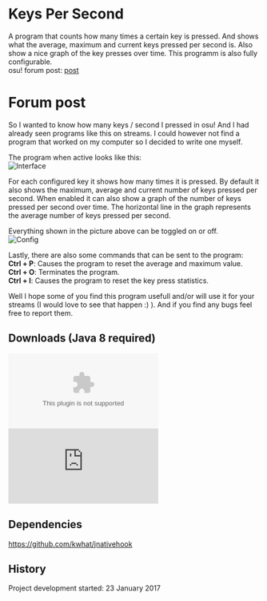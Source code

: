 # Keys Per Second

A program that counts how many times a certain key is pressed. And shows what the average, maximum and current keys pressed per second is. Also show a nice graph of the key presses over time.
This programm is also fully configurable.<br>
osu! forum post: [post](https://osu.ppy.sh/forum/p/5789644/)<br>

# Forum post
So I wanted to know how many keys / second I pressed in osu! And I had already seen programs like this on streams.
I could however not find a program that worked on my computer so I decided to write one myself.

The program when active looks like this:<br>
![Interface](http://i.imgur.com/9cCzB0Q.png)

For each configured key it shows how many times it is pressed. By default it also shows the maximum, average and current number of keys pressed per second.
When enabled it can also show a graph of the number of keys pressed per second over time. The horizontal line in the graph represents the average number of keys pressed per second.

Everything shown in the picture above can be toggled on or off.<br>
![Config](http://i.imgur.com/rp90PmZ.png)

Lastly, there are also some commands that can be sent to the program:<br>
**Ctrl + P**: Causes the program to reset the average and maximum value.<br>
**Ctrl + O**: Terminates the program.<br>
**Ctrl + I**: Causes the program to reset the key press statistics.

Well I hope some of you find this program usefull and/or will use it for your streams (I would love to see that happen  :) ).
And if you find any bugs feel free to report them.

## Downloads (Java 8 required)

![Windows executable](https://github.com/RoanH/KeysPerSecond/raw/master/KeysPerSecond.exe)<br>
![Runnable Java Archive](https://github.com/RoanH/KeysPerSecond/raw/master/KeysPerSecond.jar)

## Dependencies
https://github.com/kwhat/jnativehook

## History
Project development started: 23 January 2017

